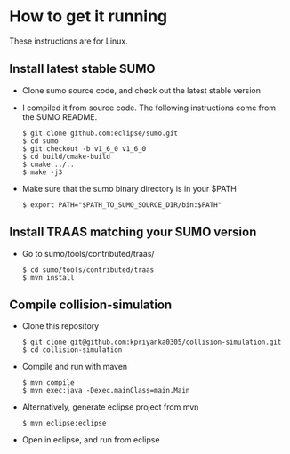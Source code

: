 How to get it running
=====================

These instructions are for Linux.


Install latest stable SUMO
--------------------------

- Clone sumo source code, and check out the latest stable version
- I compiled it from source code. The following instructions come from the SUMO
  README.

      $ git clone github.com:eclipse/sumo.git
      $ cd sumo
      $ git checkout -b v1_6_0 v1_6_0
      $ cd build/cmake-build
      $ cmake ../..
      $ make -j3

- Make sure that the sumo binary directory is in your $PATH

      $ export PATH="$PATH_TO_SUMO_SOURCE_DIR/bin:$PATH"


Install TRAAS matching your SUMO version
---------------------------------------

- Go to sumo/tools/contributed/traas/

      $ cd sumo/tools/contributed/traas
      $ mvn install


Compile collision-simulation
----------------------------

- Clone this repository

      $ git clone git@github.com:kpriyanka0305/collision-simulation.git
      $ cd collision-simulation

- Compile and run with maven

      $ mvn compile
      $ mvn exec:java -Dexec.mainClass=main.Main

- Alternatively, generate eclipse project from mvn

      $ mvn eclipse:eclipse

- Open in eclipse, and run from eclipse
